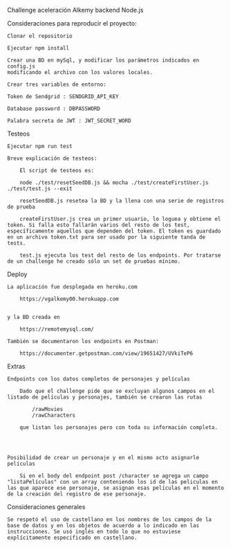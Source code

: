 Challenge aceleración Alkemy backend Node.js

Consideraciones para reproducir el proyecto:

    Clonar el repositorio

    Ejecutar npm install

    Crear una BD en mySql, y modificar los parámetros indicados en config.js
    modificando el archivo con los valores locales.

    Crear tres variables de entorno:

    Token de Sendgrid : SENDGRID_API_KEY

    Database password : DBPASSWORD

    Palabra secreta de JWT : JWT_SECRET_WORD

Testeos

    Ejecutar npm run test

    Breve explicación de testeos:

        El script de testeos es:

        node ./test/resetSeedDB.js && mocha ./test/createFirstUser.js ./test/test.js --exit

        resetSeedDB.js resetea la BD y la llena con una serie de registros de prueba

        createFirstUser.js crea un primer usuario, lo loguea y obtiene el token. Si falla esto fallarán varios del resto de los test, específicamente aquellos que dependen del token. El token es guardado en un archivo token.txt para ser usado por la siguiente tanda de tests.

        test.js ejecuta los test del resto de los endpoints. Por tratarse de un challenge he creado sólo un set de pruebas mínimo.

Deploy

    La aplicación fue desplegada en heroku.com

        https://vgalkemy00.herokuapp.com


    y la BD creada en

        https://remotemysql.com/

    También se documentaron los endpoints en Postman:

        https://documenter.getpostman.com/view/19651427/UVkiTeP6

Extras

    Endpoints con los datos completos de personajes y películas

        Dado que el challenge pide que se excluyan algunos campos en el listado de películas y personajes, también se crearon las rutas

            /rawMovies
            /rawCharacters

        que listan los personajes pero con toda su información completa.




    Posibilidad de crear un personaje y en el mismo acto asignarle películas

        Si en el body del endpoint post /character se agrega un campo "listaPelículas" con un array conteniendo los id de las peliculas en las que aparece ese personaje, se asignan esas películas en el momento de la creación del registro de ese personaje.

Consideraciones generales

    Se respetó el uso de castellano en los nombres de los campos de la base de datos y en los objetos de acuerdo a lo indicado en las instrucciones. Se usó inglés en todo lo que no estuviese explícitamente especificado en castellano.
